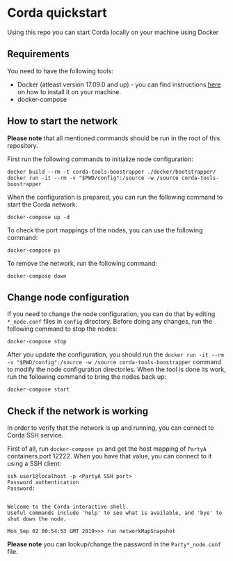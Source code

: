 # Corda quickstart

Using this repo you can start Corda locally on your machine using Docker

## Requirements

You need to have the following tools:
- Docker (atleast version 17.09.0 and up) - you can find instructions [here](https://docs.docker.com/install/) on how to install it on your machine.
- docker-compose

## How to start the network

**Please note** that all mentioned commands should be run in the root of this repository.

First run the following commands to initialize node configuration:
```shell
docker build --rm -t corda-tools-boostrapper ./docker/bootstrapper/
docker run -it --rm -v "$PWD/config":/source -w /source corda-tools-boostrapper
```

When the configuration is prepared, you can run the following command to start the Corda network:
```shell
docker-compose up -d
```

To check the port mappings of the nodes, you can use the following command:
```shell
docker-compose ps
```

To remove the network, run the following command:
```shell
docker-compose down
```

## Change node configuration

If you need to change the node configuration, you can do that by editing `*_node.conf` files in `config` directory.
Before doing any changes, run the following command to stop the nodes:
```shell
docker-compose stop
```

After you update the configuration, you should run the `docker run -it --rm -v "$PWD/config":/source -w /source corda-tools-boostrapper` command to modify the node configuration directories.
When the tool is done its work, run the following command to bring the nodes back up:
```shell
docker-compose start
```


## Check if the network is working

In order to verify that the network is up and running, you can connect to Corda SSH service.

First of all, run `docker-compose ps` and get the host mapping of `PartyA` containers port 12222. When you have that value, you can connect to it using a SSH client:
```shell
ssh user1@localhost -p <PartyA SSH port>
Password authentication
Password: 


Welcome to the Corda interactive shell.
Useful commands include 'help' to see what is available, and 'bye' to shut down the node.

Mon Sep 02 00:54:53 GMT 2019>>> run networkMapSnapshot
```
**Please note** you can lookup/change the password in the `Party*_node.conf` file.